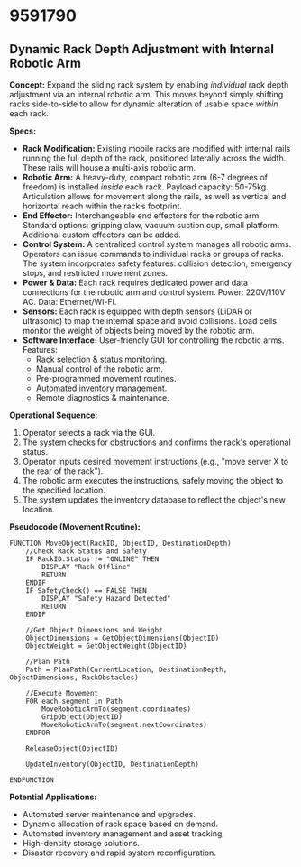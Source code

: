 # 9591790

## Dynamic Rack Depth Adjustment with Internal Robotic Arm

**Concept:** Expand the sliding rack system by enabling *individual* rack depth adjustment via an internal robotic arm. This moves beyond simply shifting racks side-to-side to allow for dynamic alteration of usable space *within* each rack.

**Specs:**

*   **Rack Modification:** Existing mobile racks are modified with internal rails running the full depth of the rack, positioned laterally across the width. These rails will house a multi-axis robotic arm.
*   **Robotic Arm:** A heavy-duty, compact robotic arm (6-7 degrees of freedom) is installed *inside* each rack. Payload capacity: 50-75kg. Articulation allows for movement along the rails, as well as vertical and horizontal reach within the rack’s footprint.
*   **End Effector:** Interchangeable end effectors for the robotic arm. Standard options: gripping claw, vacuum suction cup, small platform. Additional custom effectors can be added.
*   **Control System:** A centralized control system manages all robotic arms. Operators can issue commands to individual racks or groups of racks. The system incorporates safety features: collision detection, emergency stops, and restricted movement zones.
*   **Power & Data:** Each rack requires dedicated power and data connections for the robotic arm and control system. Power: 220V/110V AC. Data: Ethernet/Wi-Fi.
*   **Sensors:** Each rack is equipped with depth sensors (LiDAR or ultrasonic) to map the internal space and avoid collisions. Load cells monitor the weight of objects being moved by the robotic arm.
*   **Software Interface:** User-friendly GUI for controlling the robotic arms. Features:
    *   Rack selection & status monitoring.
    *   Manual control of the robotic arm.
    *   Pre-programmed movement routines.
    *   Automated inventory management.
    *   Remote diagnostics & maintenance.

**Operational Sequence:**

1.  Operator selects a rack via the GUI.
2.  The system checks for obstructions and confirms the rack's operational status.
3.  Operator inputs desired movement instructions (e.g., "move server X to the rear of the rack").
4.  The robotic arm executes the instructions, safely moving the object to the specified location.
5.  The system updates the inventory database to reflect the object's new location.

**Pseudocode (Movement Routine):**

```
FUNCTION MoveObject(RackID, ObjectID, DestinationDepth)
    //Check Rack Status and Safety
    IF RackID.Status != "ONLINE" THEN
        DISPLAY "Rack Offline"
        RETURN
    ENDIF
    IF SafetyCheck() == FALSE THEN
        DISPLAY "Safety Hazard Detected"
        RETURN
    ENDIF

    //Get Object Dimensions and Weight
    ObjectDimensions = GetObjectDimensions(ObjectID)
    ObjectWeight = GetObjectWeight(ObjectID)

    //Plan Path
    Path = PlanPath(CurrentLocation, DestinationDepth, ObjectDimensions, RackObstacles)

    //Execute Movement
    FOR each segment in Path
        MoveRoboticArmTo(segment.coordinates)
        GripObject(ObjectID)
        MoveRoboticArmTo(segment.nextCoordinates)
    ENDFOR

    ReleaseObject(ObjectID)

    UpdateInventory(ObjectID, DestinationDepth)

ENDFUNCTION
```

**Potential Applications:**

*   Automated server maintenance and upgrades.
*   Dynamic allocation of rack space based on demand.
*   Automated inventory management and asset tracking.
*   High-density storage solutions.
*   Disaster recovery and rapid system reconfiguration.